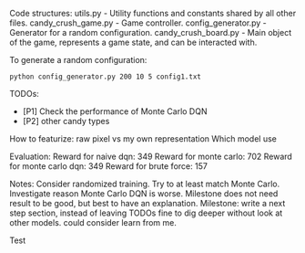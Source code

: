 Code structures:
utils.py - Utility functions and constants shared by all other files.
candy\_crush\_game.py - Game controller.
config\_generator.py - Generator for a random configuration.
candy\_crush\_board.py - Main object of the game, represents a game state, and can be interacted with.

To generate a random configuration:
```
python config_generator.py 200 10 5 config1.txt
```

TODOs:
* [P1] Check the performance of Monte Carlo DQN
* [P2] other candy types

How to featurize: raw pixel vs my own representation
Which model use


Evaluation:
Reward for naive dqn: 349
Reward for monte carlo: 702
Reward for monte carlo dqn: 349
Reward for brute force: 157

Notes:
Consider randomized training.
Try to at least match Monte Carlo.
Investigate reason Monte Carlo DQN is worse.
Milestone does not need result to be good, but best to have an explanation.
Milestone: write a next step section, instead of leaving TODOs
fine to dig deeper without look at other models.
could consider learn from me.

Test
